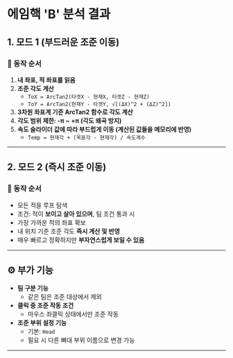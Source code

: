# 에임핵 'B' 분석 결과


## 1. 모드 1 (부드러운 조준 이동)

### 📌 동작 순서

1. **내 좌표, 적 좌표를 읽음**
2. **조준 각도 계산**
   - `ToX = ArcTan2(타겟X - 현재X, 타겟Z - 현재Z)`
   - `ToY = ArcTan2(현재Y - 타겟Y, √[(ΔX)^2 + (ΔZ)^2])`
3. **3차원 좌표계 기준 ArcTan2 함수로 각도 계산**
4. **각도 범위 제한: -π ~ +π (각도 왜곡 방지)**
5. **속도 슬라이더 값에 따라 부드럽게 이동 (계산된 값들을 메모리에 반영)**
   - `Temp = 현재각 + (목표각 - 현재각) / 속도계수`

---

## 2. 모드 2 (즉시 조준 이동)

### 📌 동작 순서

- 모든 적을 루프 탐색
- 조건: 적이 **보이고 살아 있으며**, 팀 조건 통과 시
- 가장 가까운 적의 좌표 확보
- 내 위치 기준 조준 각도 **즉시 계산 및 반영**
- 매우 빠르고 정확하지만 **부자연스럽게 보일 수 있음**

---

## ⚙️ 부가 기능

- **팀 구분 기능**
  - 같은 팀은 조준 대상에서 제외
- **클릭 중 조준 작동 조건**
  - 마우스 좌클릭 상태에서만 조준 작동
- **조준 부위 설정 기능**
  - 기본: `Head`
  - 필요 시 다른 뼈대 부위 이름으로 변경 가능

---
